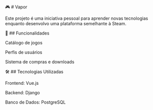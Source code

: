 🎮 # Vapor

Este projeto é uma iniciativa pessoal para aprender novas tecnologias enquanto desenvolvo uma plataforma semelhante à Steam.

🚀 ## Funcionalidades

Catálogo de jogos

Perfis de usuários

Sistema de compras e downloads

🛠️ ## Tecnologias Utilizadas

Frontend: Vue.js

Backend: Django

Banco de Dados: PostgreSQL

